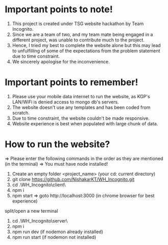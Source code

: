 # Important points to note!

1. This project is created under TSG website hackathon by Team Incognito.
2. Since we are a team of two, and my team mate being engaged in a different project, was unable to contribute much to the project.
3. Hence, I tried my best to complete the website alone but this may lead to unfulfilling of some of the expectations from the problem statement due to time constraint.
4. We sincerely apologise for the inconvenience.

# Important points to remember!

1. Please use your mobile data internet to run the website, as KGP's LAN/WiFi is denied access to mongo db's servers.
2. The website doesn't use any templates and has been coded from scratch.
3. Due to time constraint, the website couldn't be made responsive.
4. Website experience is best when populated with large chunk of data.

# How to run the website?

=> Please enter the following commands in the order as they are mentioned (in the terminal)
=> You must have node installed!

1. Create an empty folder <project_name> (your cd: current directory)
2. git clone https://github.com/NishakarKT/WH_Incognito.git
3. cd .\WH_Incognito\client\
4. npm i
5. npm start
=> goto http://localhost:3000 (in chrome browser for best experience)

split/open a new terminal 
1. cd .\WH_Incognito\server\
2. npm i 
3. npm run dev (if nodemon already installed) 
4. npm run start (if nodemon not installed)
